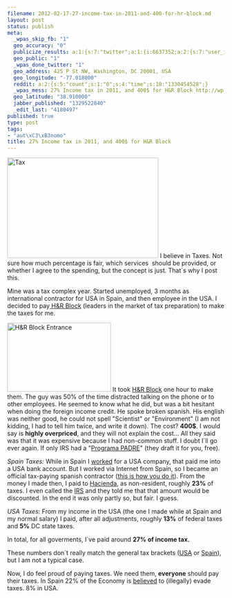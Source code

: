 ```yaml
--- 
filename: 2012-02-17-27-income-tax-in-2011-and-400-for-hr-block.md
layout: post
status: publish
meta: 
  _wpas_skip_fb: "1"
  geo_accuracy: "0"
  publicize_results: a:1:{s:7:"twitter";a:1:{i:6637352;a:2:{s:7:"user_id";s:8:"brunosan";s:7:"post_id";s:18:"170657299273224192";}}}
  geo_public: "1"
  _wpas_done_twitter: "1"
  geo_address: 425 P St NW, Washington, DC 20001, USA
  geo_longitude: "-77.018000"
  reddit: a:2:{s:5:"count";s:1:"0";s:4:"time";s:10:"1330454528";}
  _wpas_mess: 27% Income tax in 2011, and 400$ for H&R Block http://wp.me/pzp88-Aa
  geo_latitude: "38.910000"
  jabber_published: "1329522840"
  _edit_last: "4180497"
published: true
type: post
tags: 
- "aut\xC3\xB3nomo"
title: 27% Income tax in 2011, and 400$ for H&R Block
---
```

<p style="text-align:left;"><a title="Tax by 401K, on Flickr" href="http://www.flickr.com/photos/68751915@N05/6355404323/"><img class="aligncenter" src="http://farm7.staticflickr.com/6056/6355404323_cf97f9c58e.jpg" alt="Tax" width="350" height="233" /></a>
I believe in Taxes. Not sure how much percentage is fair, which services  should be provided, or whether I agree to the spending, but the concept is just. That´s why I post this.</p>
<!--more-->Mine was a tax complex year. Started unemployed, 3 months as international contractor for USA in Spain, and then employee in the USA. I decided to pay<a href="http://www.hrblock.com/"> H&amp;R Block</a> (leaders in the market of tax preparation) to make the taxes for me.

<a title="H&amp;R Block Entrance by ChrisM70, on Flickr" href="http://www.flickr.com/photos/chrism70/1084788799/"><img class="alignright" src="http://farm2.staticflickr.com/1212/1084788799_20916f65ab_m.jpg" alt="H&amp;R Block Entrance" width="240" height="160" /></a> It took <a href="http://www.hrblock.com/">H&amp;R Block</a> one hour to make them. The guy was 50% of the time distracted talking on the phone or to other employees. He seemed to know what he did, but was a bit hesitant when doing the foreign income credit. He spoke broken spanish. His english was neither good, he could not spell "Scientist" or "Environment" (I am not kidding, I had to tell him twice, and write it down). The cost? <strong>400$</strong>. I would say is <strong>highly overpriced</strong>, and they will not explain the cost... All they said was that it was expensive because I had non-common stuff. I doubt I´ll go ever again. If only IRS had a "<a href="http://www.agenciatributaria.es/AEAT.internet/Inicio_es_ES/_Configuracion_/_top_/Ayuda/Preguntas_y_errores_mas_frecuentes/Campanas/Renta/Renta_2010/Renta_2010.shtml">Programa PADRE</a>" (they draft it for you, free).

<em>Spain Taxes:</em> While in Spain I <a href="http://brunosan.eu/2011/04/04/soy-profesional/">worked</a> for a USA company, that paid me into a USA bank account. But I worked via Internet from Spain, so I became an official tax-paying spanish contractor (<a href="http://brunosan.eu/2011/04/04/soy-profesional/">this is how you do it</a>). From the money I made then, I paid to <a href="http://www.agenciatributaria.es/AEAT.internet/Inicio.shtml">Hacienda</a>, as non-resident, roughly <strong>23%</strong> of taxes. I even called the <a href="http://www.irs.gov/">IRS</a> and they told me that that amount would be discounted. In the end it was only partly so, but fair. I guess.

<em>USA Taxes:</em> From my income in the USA (the one I made while at Spain and my normal salary) I paid, after all adjustments, roughly <strong>13%</strong> of federal taxes and <strong>5%</strong> DC state taxes.

In total, for all goverments, I´ve paid around <strong>27% of income tax.</strong>

These numbers don´t really match the general tax brackets (<a href="http://en.wikipedia.org/wiki/Income_tax_in_the_United_States">USA</a> or <a href="http://es.wikipedia.org/wiki/Impuesto_sobre_la_Renta_de_las_Personas_F%C3%ADsicas_(Espa%C3%B1a)">Spain</a>), but I am not a typical case.

Now, I do feel proud of paying taxes. We need them, <strong>everyone</strong> should pay their taxes. In Spain 22% of the Economy is <a href="http://en.wikipedia.org/wiki/Informal_sector">believed</a> to (illegally) evade taxes. 8% in USA.
